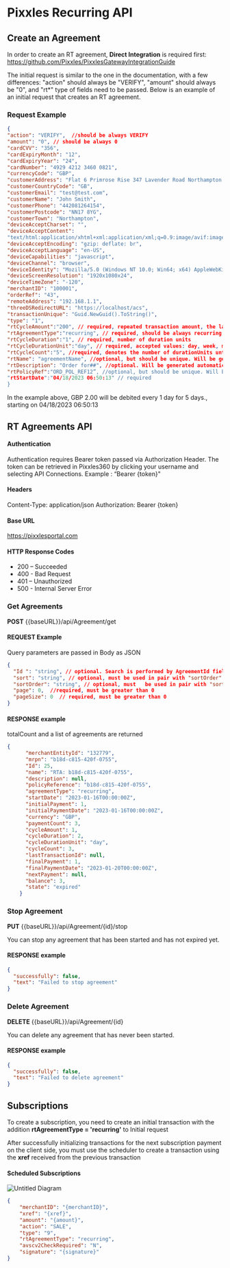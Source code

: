 # Pixxles Recurring API
## Create an Agreement
In order to create an RT agreement, **Direct Integration** is required first: https://github.com/Pixxles/PixxlesGatewayIntegrationGuide

The initial request is similar to the one in the documentation, with a few differences: "action" should always be "VERIFY", "amount" should always be "0", and "rt*" type of fields need to be passed. Below is an example of an initial request that creates an RT agreement.

### Request Example
```json
{
"action": "VERIFY",  //should be always VERIFY
"amount": "0", // should be always 0
"cardCVV": "356",
"cardExpiryMonth": "12",
"cardExpiryYear": "24",
"cardNumber": "4929 4212 3460 0821",
"currencyCode": "GBP",
"customerAddress": "Flat 6 Primrose Rise 347 Lavender Road Northampton GB",
"customerCountryCode": "GB",
"customerEmail": "test@test.com",
"customerName": "John Smith",
"customerPhone": "442081264154",
"customerPostcode": "NN17 8YG",
"customerTown": "Northampton",
"deviceAcceptCharset": "",
"deviceAcceptContent":
"text/html:application/xhtml+xml:application/xml;q=0.9:image/avif:image/webp:image/apng:*/*;q=0.8:application/signed-exchange;v=b3;q=0.9",
"deviceAcceptEncoding": "gzip: deflate: br",
"deviceAcceptLanguage": "en-US",
"deviceCapabilities": "javascript",
"deviceChannel": "browser",
"deviceIdentity": "Mozilla/5.0 (Windows NT 10.0; Win64; x64) AppleWebKit/537.36 (KHTML: like Gecko) Chrome/95.0.4638.54 Safari/537.36",
"deviceScreenResolution": "1920x1080x24",
"deviceTimeZone": "-120",
"merchantID": "100001",
"orderRef": "43",
"remoteAddress": "192.168.1.1",
"threeDSRedirectURL": "https://localhost/acs",
"transactionUnique": "Guid.NewGuid().ToString()",
"type": "1",
"rtCycleAmount":"200", // required, repeated transaction amount, the last two digits are always decimal places, so in this example it is 2.00
"rtAgreementType":"recurring", // required, should be always recurring
"rtCycleDuration":"1", // required, number of duration units
"rtCycleDurationUnit":"day", // required, accepted values: day, week, month, year
"rtCycleCount":"5", //required, denotes the number of durationUnits until the agremeent is completed; put 0 if Agreement should never end
"rtName": "agreementName", //optional, but should be unique. Will be generated automatically if doesn't contain a value
"rtDescription": "Order for##", //optional. Will be generated automaticly if doesn't contain a value
"rtPolicyRef":"ORD_POL_REF12”, //optional, but should be unique. Will be generated automaticly if doesn't contain a value
"rtStartDate":"04/18/2023 06:50:13" // required
}
```

In the example above, GBP 2.00 will be debited every 1 day for 5 days., starting on 04/18/2023 06:50:13

## RT Agreements API

#### Authentication
Authentication requires Bearer token passed via Authorization Header. The token can be retrieved in Pixxles360 by clicking your username and selecting API Connections.
Example : “Bearer {token}"

#### Headers
Content-Type: application/json
Authorization: Bearer {token}

#### Base URL
https://pixxlesportal.com

#### HTTP Response Codes
- 200 – Succeeded
- 400 - Bad Request
- 401 – Unauthorized
- 500 - Internal Server Error

### Get Agreements
**POST** {{baseURL}}/api/Agreement/get
#### REQUEST Example
Query parameters are passed in Body as JSON
```json
{
  "Id ": "string", // optional. Search is performed by AgreementId field, using Contains method   
  "sort": "string", // optional, must be used in pair with "sortOrder". Pass a field name to be used for sorting
  "sortOrder": "string", // optional, must   be used in pair with "sort" parameter. Must be “asc” or “desc”.
  "page": 0,  //required, must be greater than 0
  "pageSize": 0  // required, must be greater than 0
}
```
#### RESPONSE example
totalCount and a list of agreements are returned
```json
{
      "merchantEntityId": "132779",
      "mrpn": "b18d-c815-420f-0755",
      "Id": 25,
      "name": "RTA: b18d-c815-420f-0755",
      "description": null,
      "policyReference": "b18d-c815-420f-0755",
      "agreementType": "recurring",
      "startDate": "2023-01-16T00:00:00Z",
      "initialPayment": 1,
      "initialPaymentDate": "2023-01-16T00:00:00Z",
      "currency": "GBP",
      "paymentCount": 3,
      "cycleAmount": 1,
      "cycleDuration": 2,
      "cycleDurationUnit": "day",
      "cycleCount": 3,
      "lastTransactionId": null,
      "finalPayment": 1,
      "finalPaymentDate": "2023-01-20T00:00:00Z",
      "nextPayment": null,
      "balance": 3,
      "state": "expired"
    }
```

### Stop Agreement
**PUT** {{baseURL}}/api/Agreement/{id}/stop

You can stop any agreement that has been started and has not expired yet.
#### RESPONSE example
```json
{
  "successfully": false,
  "text": "Failed to stop agreement"
}
```

### Delete Agreement
**DELETE** {{baseURL}}/api/Agreement/{id}

You can delete any agreement that has never been started. 
#### RESPONSE example
```json
{
  "successfully": false,
  "text": "Failed to delete agreement"
}
```
## Subscriptions

To create a subscription, you need to create an initial transaction with the addition **rtAgreementType = 'recurring'** to Initial request


After successfully initializing transactions for the next subscription payment on the client side, you must use the scheduler to create a transaction using the **xref** received from the previous transaction

#### Scheduled Subscriptions

![Untitled Diagram](https://user-images.githubusercontent.com/72015387/235152276-3e021cd1-4dbd-4144-899b-75cf6d64b064.jpg)

```json
{
	"merchantID": "{merchantID}",
	"xref": "{xref}",
	"amount": "{amount}",
	"action": "SALE",
	"type": "9",
	"rtAgreementType": "recurring",
	"avscv2CheckRequired": "N",
	"signature": "{signature}"
}
```
